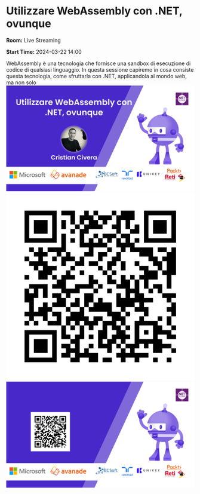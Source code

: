 # Utilizzare WebAssembly con .NET, ovunque
**Room:** Live Streaming

**Start Time:** 2024-03-22 14:00

WebAssembly è una tecnologia che fornisce una sandbox di esecuzione di codice di qualsiasi linguaggio. In questa sessione capiremo in cosa consiste questa tecnologia, come sfruttarla con .NET, applicandola al mondo web, ma non solo
![Banner](room3_14_00.jpeg 'SessionBanner')
![QR](qr.png 'Qr')
![Voting Banner](votingBanner.png 'Voting Banner')

